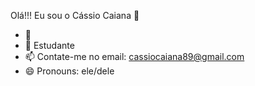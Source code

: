 Olá!!! Eu sou o Cássio Caiana 👋


- 🔭 
- 🌱 Estudante 
- 📫 Contate-me no email: cassiocaiana89@gmail.com
- 😄 Pronouns: ele/dele


